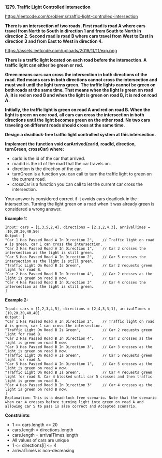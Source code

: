 **1279. Traffic Light Controlled Intersection**

https://leetcode.com/problems/traffic-light-controlled-intersection

**There is an intersection of two roads. First road is road A where cars travel from North to South in direction 1 and from South to North in direction 2. Second road is road B where cars travel from West to East in direction 3 and from East to West in direction 4.**

https://assets.leetcode.com/uploads/2019/11/11/exp.png


**There is a traffic light located on each road before the intersection. A traffic light can either be green or red.**

**Green means cars can cross the intersection in both directions of the road.**
**Red means cars in both directions cannot cross the intersection and must wait until the light turns green.**
**The traffic lights cannot be green on both roads at the same time. That means when the light is green on road A, it is red on road B and when the light is green on road B, it is red on road A.**

**Initially, the traffic light is green on road A and red on road B. When the light is green on one road, all cars can cross the intersection in both directions until the light becomes green on the other road. No two cars traveling on different roads should cross at the same time.**

**Design a deadlock-free traffic light controlled system at this intersection.**

**Implement the function void carArrived(carId, roadId, direction, turnGreen, crossCar) where:**

- carId is the id of the car that arrived.
- roadId is the id of the road that the car travels on.
- direction is the direction of the car.
- turnGreen is a function you can call to turn the traffic light to green on the current road.
- crossCar is a function you can call to let the current car cross the intersection.

Your answer is considered correct if it avoids cars deadlock in the intersection. Turning the light green on a road when it was already green is considered a wrong answer.

**Example 1:**

    Input: cars = [1,3,5,2,4], directions = [2,1,2,4,3], arrivalTimes = [10,20,30,40,50]
    Output: [
    "Car 1 Has Passed Road A In Direction 2",    // Traffic light on road A is green, car 1 can cross the intersection.
    "Car 3 Has Passed Road A In Direction 1",    // Car 3 crosses the intersection as the light is still green.
    "Car 5 Has Passed Road A In Direction 2",    // Car 5 crosses the intersection as the light is still green.
    "Traffic Light On Road B Is Green",          // Car 2 requests green light for road B.
    "Car 2 Has Passed Road B In Direction 4",    // Car 2 crosses as the light is green on road B now.
    "Car 4 Has Passed Road B In Direction 3"     // Car 4 crosses the intersection as the light is still green.
    ]
    
**Example 2:**

    Input: cars = [1,2,3,4,5], directions = [2,4,3,3,1], arrivalTimes = [10,20,30,40,40]
    Output: [
    "Car 1 Has Passed Road A In Direction 2",    // Traffic light on road A is green, car 1 can cross the intersection.
    "Traffic Light On Road B Is Green",          // Car 2 requests green light for road B.
    "Car 2 Has Passed Road B In Direction 4",    // Car 2 crosses as the light is green on road B now.
    "Car 3 Has Passed Road B In Direction 3",    // Car 3 crosses as the light is green on road B now.
    "Traffic Light On Road A Is Green",          // Car 5 requests green light for road A.
    "Car 5 Has Passed Road A In Direction 1",    // Car 5 crosses as the light is green on road A now.
    "Traffic Light On Road B Is Green",          // Car 4 requests green light for road B. Car 4 blocked until car 5 crosses and then traffic light is green on road B.
    "Car 4 Has Passed Road B In Direction 3"     // Car 4 crosses as the light is green on road B now.
    ]
    Explanation: This is a dead-lock free scenario. Note that the scenario when car 4 crosses before turning light into green on road A and allowing car 5 to pass is also correct and Accepted scenario.
    
**Constraints**:

- 1 <= cars.length <= 20
- cars.length = directions.length
- cars.length = arrivalTimes.length
- All values of cars are unique
- 1 <= directions[i] <= 4
- arrivalTimes is non-decreasing
     